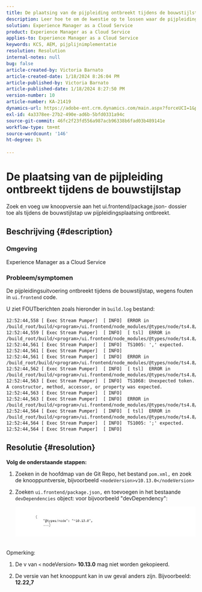 ```yaml
---
title: De plaatsing van de pijpleiding ontbreekt tijdens de bouwstijlstap
description: Leer hoe te om de kwestie op te lossen waar de pijpleidingsplaatsing in de bouwstijlstap ontbreekt.
solution: Experience Manager as a Cloud Service
product: Experience Manager as a Cloud Service
applies-to: Experience Manager as a Cloud Service
keywords: KCS, AEM, pijplijnimplementatie
resolution: Resolution
internal-notes: null
bug: false
article-created-by: Victoria Barnato
article-created-date: 1/18/2024 8:26:04 PM
article-published-by: Victoria Barnato
article-published-date: 1/18/2024 8:27:50 PM
version-number: 10
article-number: KA-21419
dynamics-url: https://adobe-ent.crm.dynamics.com/main.aspx?forceUCI=1&pagetype=entityrecord&etn=knowledgearticle&id=15fe1acb-3fb6-ee11-a569-6045bd006b25
exl-id: 4a3378ee-27b2-490e-ad6b-5bfd0331a94c
source-git-commit: 46fc2f23fd556a987acb96338b6fad03b489141e
workflow-type: tm+mt
source-wordcount: '146'
ht-degree: 1%

---
```


# De plaatsing van de pijpleiding ontbreekt tijdens de bouwstijlstap


Zoek en voeg uw knoopversie aan het ui.frontend/package.json- dossier toe als tijdens de bouwstijlstap uw pijpleidingsplaatsing ontbreekt.

## Beschrijving {#description}


### <b>Omgeving</b>

Experience Manager as a Cloud Service



### <b>Probleem/symptomen</b>

De pijpleidingsuitvoering ontbreekt tijdens de bouwstijlstap, wegens fouten in `ui.frontend` code.

U ziet FOUTberichten zoals hieronder in `build.log` bestand:




```
12:52:44,558 [ Exec Stream Pumper]  [ INFO]  ERROR in /build_root/build/<program>/ui.frontend/node_modules/@types/node/ts4.8/util.d.ts
12:52:44,559 [ Exec Stream Pumper]  [ INFO]  [ tsl]  ERROR in /build_root/build/<program>/ui.frontend/node_modules/@types/node/ts4.8/util.d.ts(1485,42)
12:52:44,561 [ Exec Stream Pumper]  [ INFO]  TS1005: ',' expected.
12:52:44,561 [ Exec Stream Pumper]  [ INFO] 
12:52:44,561 [ Exec Stream Pumper]  [ INFO]  ERROR in /build_root/build/<program>/ui.frontend/node_modules/@types/node/ts4.8/util.d.ts
12:52:44,562 [ Exec Stream Pumper]  [ INFO]  [ tsl]  ERROR in /build_root/build/<program>/ui.frontend/node_modules/@types/node/ts4.8/util.d.ts(1485,44)
12:52:44,563 [ Exec Stream Pumper]  [ INFO]  TS1068: Unexpected token. A constructor, method, accessor, or property was expected.
12:52:44,563 [ Exec Stream Pumper]  [ INFO] 
12:52:44,563 [ Exec Stream Pumper]  [ INFO]  ERROR in /build_root/build/<program>/ui.frontend/node_modules/@types/node/ts4.8/util.d.ts
12:52:44,564 [ Exec Stream Pumper]  [ INFO]  [ tsl]  ERROR in /build_root/build/<program>/ui.frontend/node_modules/@types/node/ts4.8/util.d.ts(1485,57)
12:52:44,564 [ Exec Stream Pumper]  [ INFO]  TS1005: ';' expected.
12:52:44,564 [ Exec Stream Pumper]  [ INFO]
```



## Resolutie {#resolution}

<b>Volg de onderstaande stappen:</b>
1. Zoeken in de hoofdmap van de Git Repo, het bestand `pom.xml,` en zoek de knooppuntversie, bijvoorbeeld `<nodeVersion>v10.13.0</nodeVersion>`


2. Zoeken `ui.frontend/package.json,` en toevoegen in het bestaande `devDependencies` object: voor bijvoorbeeld &quot;devDependency&quot;:

   ![](assets/007186ff-51eb-ed11-a7c6-6045bd006e5a.png)



<br>Opmerking:<br>


1. De v van `<` nodeVersion`>` <b>10.13.0</b> mag niet worden gekopieerd.


2. De versie van het knooppunt kan in uw geval anders zijn. Bijvoorbeeld: <b>12.22,7</b>
